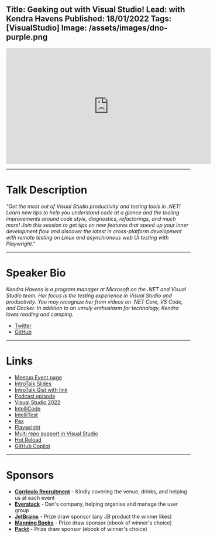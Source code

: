 Title: Geeking out with Visual Studio!
Lead: with Kendra Havens
Published: 18/01/2022
Tags: [VisualStudio]
Image: /assets/images/dno-purple.png
---

<iframe width="560" height="315" src="https://www.youtube.com/embed/c3meipgu87o" title="YouTube video player" frameborder="0" allow="accelerometer; autoplay; clipboard-write; encrypted-media; gyroscope; picture-in-picture" allowfullscreen></iframe>

---

# Talk Description

_"Get the most out of Visual Studio productivity and testing tools in .NET! Learn new tips to help you understand code at a glance and the tooling improvements around code style, diagnostics, refactorings, and much more! Join this session to get tips on new features that speed up your inner development flow and discover the latest in cross-platform development with remote testing on Linux and asynchronous web UI testing with Playwright."_

---

# Speaker Bio

_Kendra Havens is a program manager at Microsoft on the .NET and Visual Studio team. Her focus is the testing experience in Visual Studio and productivity. You may recognize her from videos on .NET Core, VS Code, and Docker. In addition to an unruly enthusiasm for technology, Kendra loves reading and camping._

* [Twitter](https://twitter.com/gotheapth)
* [GitHub](https://github.com/kendrahavens)

---

# Links

* [Meetup Event page](https://www.meetup.com/dotnetoxford/events/281383319/)
* [IntroTalk Slides](https://www.dropbox.com/s/ym315du7wy7cjxt/2022-01-VisualStudio2022.pdf?dl=0)
* [IntroTalk Gist with link](https://gist.github.com/dracan/011e5a7f2a6643909f66f2bc2027aec5)
* [Podcast episode](https://unhandledexceptionpodcast.com/posts/0027-kendrahavens/)
* [Visual Studio 2022](https://visualstudio.microsoft.com/vs/)
* [IntelliCode](https://visualstudio.microsoft.com/services/intellicode/)
* [IntelliTest](https://docs.microsoft.com/en-us/visualstudio/test/intellitest-manual/?view=vs-2019)
* [Pex](https://www.microsoft.com/en-us/research/project/pex-and-moles-isolation-and-white-box-unit-testing-for-net)
* [Playwright](https://playwright.dev/)
* [Multi repo support in Visual Studio](https://devblogs.microsoft.com/visualstudio/multi-repo-support-in-visual-studio/)
* [Hot Reload](https://devblogs.microsoft.com/dotnet/introducing-net-hot-reload/)
* [GitHub Copilot](https://copilot.github.com/)

---

# Sponsors

* **[Corriculo Recruitment](https://corriculo.co.uk)** - Kindly covering the venue, drinks, and helping us at each event
* **[Everstack](https://www.everstack.com)** - Dan's company, helping organise and manage the user group
* **[JetBrains](https://www.jetbrains.com/)** - Prize draw sponsor (any JB product the winner likes)
* **[Manning Books](https://www.manning.com)** - Prize draw sponsor (ebook of winner's choice)
* **[Packt](https://www.packtpub.com/gb/)** - Prize draw sponsor (ebook of winner's choice)
